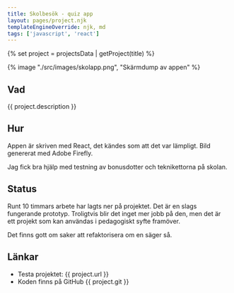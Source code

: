 ```yaml
---
title: Skolbesök - quiz app
layout: pages/project.njk
templateEngineOverride: njk, md
tags: ['javascript', 'react']
---
```


{% set project = projectsData | getProject(title) %}

{% image "./src/images/skolapp.png", "Skärmdump av appen" %}

## Vad

{{ project.description }}

## Hur

Appen är skriven med React, det kändes som att det var lämpligt. Bild genererat med Adobe Firefly. 

Jag fick bra hjälp med testning av bonusdotter och teknikettorna på skolan.

## Status

Runt 10 timmars arbete har lagts ner på projektet. Det är en slags fungerande prototyp. Troligtvis blir det inget mer jobb på den, men det är ett projekt som kan användas i pedagogiskt syfte framöver.

Det finns gott om saker att refaktorisera om en säger så.

## Länkar

- Testa projektet: {{ project.url }}
- Koden finns på GitHub {{ project.git }}